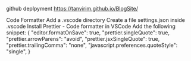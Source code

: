 

github deplpyment
https://tanvirim.github.io/BlogSite/
























Code Formatter
Add a .vscode directory
Create a file settings.json inside .vscode
Install Prettier - Code formatter in VSCode
Add the following snippet:
{
"editor.formatOnSave": true,
"prettier.singleQuote": true,
"prettier.arrowParens": "avoid",
"prettier.jsxSingleQuote": true,
"prettier.trailingComma": "none",
"javascript.preferences.quoteStyle": "single",
}



